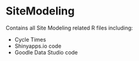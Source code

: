 # SiteModeling
Contains all Site Modeling related R files including:
  - Cycle Times
  - Shinyapps.io code
  - Goodle Data Studio code


